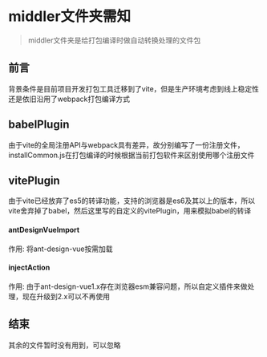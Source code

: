 # middler文件夹需知
> middler文件夹是给打包编译时做自动转换处理的文件包

## 前言
背景条件是目前项目开发打包工具迁移到了vite，但是生产环境考虑到线上稳定性还是依旧沿用了webpack打包编译方式

## babelPlugin
由于vite的全局注册API与webpack具有差异，故分别编写了一份注册文件，installCommon.js在打包编译的时候根据当前打包软件来区别使用哪个注册文件

## vitePlugin
由于vite已经放弃了es5的转译功能，支持的浏览器是es6及其以上的版本，所以vite舍弃掉了babel，然后这里写的自定义的vitePlugin，用来模拟babel的转译

#### antDesignVueImport
作用: 将ant-design-vue按需加载

#### injectAction
作用: 由于ant-design-vue1.x存在浏览器esm兼容问题，所以自定义插件来做处理，现在升级到2.x可以不再使用


## 结束
其余的文件暂时没有用到，可以忽略